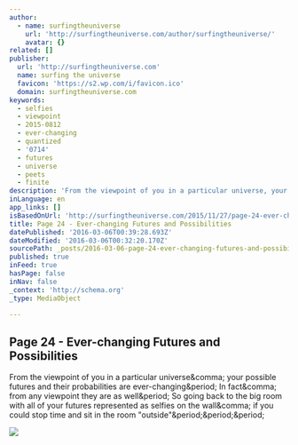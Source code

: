```yaml
---
author:
  - name: surfingtheuniverse
    url: 'http://surfingtheuniverse.com/author/surfingtheuniverse/'
    avatar: {}
related: []
publisher:
  url: 'http://surfingtheuniverse.com'
  name: surfing the universe
  favicon: 'https://s2.wp.com/i/favicon.ico'
  domain: surfingtheuniverse.com
keywords:
  - selfies
  - viewpoint
  - 2015-0812
  - ever-changing
  - quantized
  - '0714'
  - futures
  - universe
  - peets
  - finite
description: 'From the viewpoint of you in a particular universe, your possible futures and their probabilities are ever-changing. In fact, from any viewpoint they are as well. So going back to the big room with all of your futures represented as selfies on the wall, if you could stop time and sit in the room "outside"...'
inLanguage: en
app_links: []
isBasedOnUrl: 'http://surfingtheuniverse.com/2015/11/27/page-24-ever-changing-futures-and-possibilities/'
title: Page 24 - Ever-changing Futures and Possibilities
datePublished: '2016-03-06T00:39:28.693Z'
dateModified: '2016-03-06T00:32:20.170Z'
sourcePath: _posts/2016-03-06-page-24-ever-changing-futures-and-possibilities.md
published: true
inFeed: true
hasPage: false
inNav: false
_context: 'http://schema.org'
_type: MediaObject

---
```

<article style=""><h1>Page 24 - Ever-changing Futures and Possibilities</h1><p>From the viewpoint of you in a particular universe&amp;comma; your possible futures and their probabilities are ever-changing&amp;period; In fact&amp;comma; from any viewpoint they are as well&amp;period; So going back to the big room with all of your futures represented as selfies on the wall&amp;comma; if you could stop time and sit in the room "outside"&amp;period;&amp;period;&amp;period;</p><img src="https://surfingtheuniverse.files.wordpress.com/2015/11/page-24.jpg?w=1000" /></article>